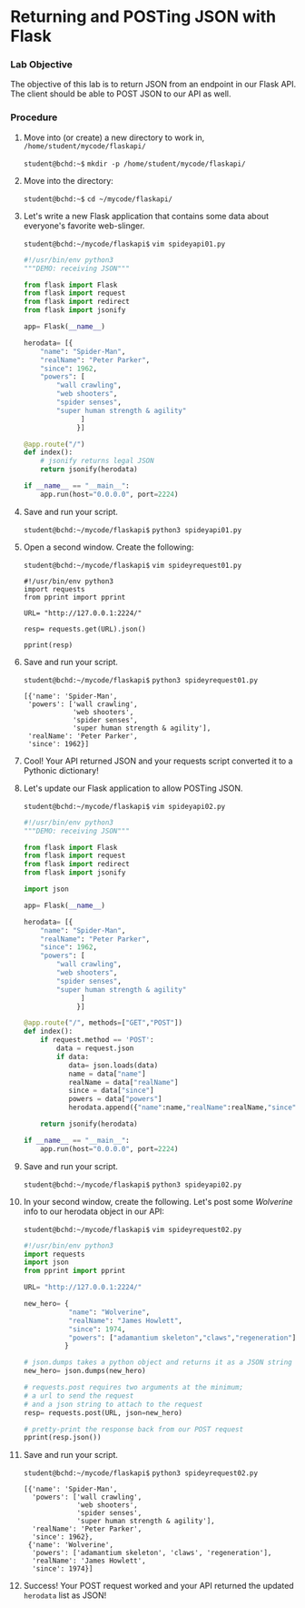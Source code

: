 # Returning and POSTing JSON with Flask

### Lab Objective

The objective of this lab is to return JSON from an endpoint in our Flask API. The client should be able to POST JSON to our API as well.

### Procedure

1. Move into (or create) a new directory to work in, `/home/student/mycode/flaskapi/`

    `student@bchd:~$` `mkdir -p /home/student/mycode/flaskapi/`
    
0. Move into the directory:

    `student@bchd:~$` `cd ~/mycode/flaskapi/`
    
0. Let's write a new Flask application that contains some data about everyone's favorite web-slinger.

    `student@bchd:~/mycode/flaskapi$` `vim spideyapi01.py`
    
    ```python
    #!/usr/bin/env python3
    """DEMO: receiving JSON"""

    from flask import Flask
    from flask import request
    from flask import redirect
    from flask import jsonify

    app= Flask(__name__)

    herodata= [{
        "name": "Spider-Man",
        "realName": "Peter Parker",
        "since": 1962,
        "powers": [
            "wall crawling",
            "web shooters",
            "spider senses",
            "super human strength & agility"
                  ]
                 }]

    @app.route("/")
    def index():
        # jsonify returns legal JSON
        return jsonify(herodata)

    if __name__ == "__main__":
        app.run(host="0.0.0.0", port=2224)
    ```
0. Save and run your script.

    `student@bchd:~/mycode/flaskapi$` `python3 spideyapi01.py`

0. Open a second window. Create the following:

    `student@bchd:~/mycode/flaskapi$` `vim spideyrequest01.py`

    ```
    #!/usr/bin/env python3
    import requests
    from pprint import pprint
    
    URL= "http://127.0.0.1:2224/"

    resp= requests.get(URL).json()

    pprint(resp)
    ```

0. Save and run your script.

    `student@bchd:~/mycode/flaskapi$` `python3 spideyrequest01.py`

    ```
    [{'name': 'Spider-Man',
     'powers': ['wall crawling',
                'web shooters',
                'spider senses',
                'super human strength & agility'],
     'realName': 'Peter Parker',
     'since': 1962}]
    ```

0. Cool! Your API returned JSON and your requests script converted it to a Pythonic dictionary!

0. Let's update our Flask application to allow POSTing JSON.

    `student@bchd:~/mycode/flaskapi$` `vim spideyapi02.py`
    
    ```python
    #!/usr/bin/env python3
    """DEMO: receiving JSON"""

    from flask import Flask
    from flask import request
    from flask import redirect
    from flask import jsonify

    import json

    app= Flask(__name__)

    herodata= [{
        "name": "Spider-Man",
        "realName": "Peter Parker",
        "since": 1962,
        "powers": [
            "wall crawling",
            "web shooters",
            "spider senses",
            "super human strength & agility"
                  ]
                 }]

    @app.route("/", methods=["GET","POST"])
    def index():
        if request.method == 'POST':
            data = request.json
            if data:
               data= json.loads(data)
               name = data["name"]
               realName = data["realName"]
               since = data["since"]
               powers = data["powers"]
               herodata.append({"name":name,"realName":realName,"since":since,"powers":powers})

        return jsonify(herodata)

    if __name__ == "__main__":
        app.run(host="0.0.0.0", port=2224)
    ```

0. Save and run your script.

    `student@bchd:~/mycode/flaskapi$` `python3 spideyapi02.py`

0. In your second window, create the following. Let's post some *Wolverine* info to our herodata object in our API:

    `student@bchd:~/mycode/flaskapi$` `vim spideyrequest02.py`

    ```python
    #!/usr/bin/env python3
    import requests
    import json
    from pprint import pprint

    URL= "http://127.0.0.1:2224/"

    new_hero= {
               "name": "Wolverine",
               "realName": "James Howlett",
               "since": 1974,
               "powers": ["adamantium skeleton","claws","regeneration"]
              }

    # json.dumps takes a python object and returns it as a JSON string
    new_hero= json.dumps(new_hero)

    # requests.post requires two arguments at the minimum;
    # a url to send the request 
    # and a json string to attach to the request
    resp= requests.post(URL, json=new_hero)

    # pretty-print the response back from our POST request
    pprint(resp.json())
    ```

0. Save and run your script.

    `student@bchd:~/mycode/flaskapi$` `python3 spideyrequest02.py`
    
    ```
    [{'name': 'Spider-Man',
      'powers': ['wall crawling',
                 'web shooters',
                 'spider senses',
                 'super human strength & agility'],
      'realName': 'Peter Parker',
      'since': 1962},
     {'name': 'Wolverine',
      'powers': ['adamantium skeleton', 'claws', 'regeneration'],
      'realName': 'James Howlett',
      'since': 1974}]
    ```
    
 0. Success! Your POST request worked and your API returned the updated `herodata` list as JSON!
